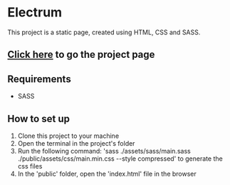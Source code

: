 # Electrum

This project is a static page, created using HTML, CSS and SASS.

## [Click here](https://electrum-fronchak-projects.vercel.app) to go the project page

## Requirements
* SASS

## How to set up
1. Clone this project to your machine
2. Open the terminal in the project's folder
3. Run the following command: 'sass ./assets/sass/main.sass ./public/assets/css/main.min.css --style compressed' to generate the css files
4. In the 'public' folder, open the 'index.html' file in the browser

